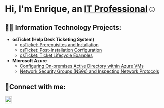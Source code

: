<h1>Hi, I'm Enrique, an <a href="https://www.linkedin.com/in/enrique-chaug">IT Professional</a>☺</h1>

<h2>👨‍💻 Information Technology Projects:</h2>

- <b>osTicket (Help Desk Ticketing System)</b>
  - [osTicket: Prerequisites and Installation](https://github.com/gitwithenrique/osticket-prereqs)
  - [osTicket: Post-Installation Configuration](https://github.com/gitwithenrique/post-install-config)
  - [osTicket: Ticket Lifecycle Examples](https://github.com/gitwithenrique/ticket-lifecycle)
- <b>Microsoft Azure</b>
  - [Configuring On-premises Active Directory within Azure VMs](https://github.com/gitwithenrique/configure-ad)
  - [Network Security Groups (NSGs) and Inspecting Network Protocols](https://github.com/gitwithenrique/azure-network-protocols)

<h2>🤳Connect with me:</h2>

[<img align="left" alt="Josh | LinkedIn" width="22px" src="https://cdn.jsdelivr.net/npm/simple-icons@v3/icons/linkedin.svg" />][linkedin]

[linkedin]: https://www.linkedin.com/in/enrique-chaug
